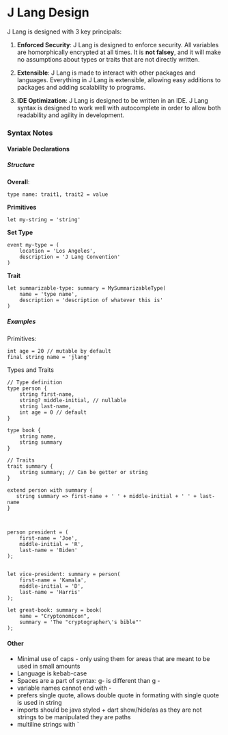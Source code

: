# J Lang Design

J Lang is designed with 3 key principals:

1. **Enforced Security**: J Lang is designed to enforce security. All variables are homorphically encrypted at all times. It is **not falsey**, and it will make no assumptions about types or traits that are not directly written.

2. **Extensible**: J Lang is made to interact with other packages and languages. Everything in J Lang is extensible, allowing easy additions to packages and adding scalability to programs.

3. **IDE Optimization**: J Lang is designed to be written in an IDE. J Lang syntax is designed to work well with autocomplete in order to allow both readability and agility in development.

### Syntax Notes

#### Variable Declarations

##### Structure

**Overall**:
```
type name: trait1, trait2 = value
```
**Primitives** 
```
let my-string = 'string'
```
**Set Type**
```
event my-type = (
    location = 'Los Angeles',
    description = 'J Lang Convention'
)
```
**Trait**
```
let summarizable-type: summary = MySummarizableType(
    name = 'type name',
    description = 'description of whatever this is'
)
```

##### Examples

Primitives:
```
int age = 20 // mutable by default
final string name = 'jlang'
```

Types and Traits
```
// Type definition
type person {
    string first-name,
    string? middle-initial, // nullable
    string last-name,
    int age = 0 // default
}

type book {
    string name,
    string summary
}

// Traits
trait summary {
    string summary; // Can be getter or string
}

extend person with summary {
   string summary => first-name + ' ' + middle-initial + ' ' + last-name
}



person president = (
    first-name = 'Joe',
    middle-initial = 'R',
    last-name = 'Biden'
);


let vice-president: summary = person(
    first-name = 'Kamala',
    middle-initial = 'D',
    last-name = 'Harris'
);

let great-book: summary = book(
    name = "Cryptonomicon",
    summary = 'The "cryptographer\'s bible"'
);
```


#### Other
- Minimal use of caps - only using them for areas that are meant to be used in small amounts 
- Language is kebab-case
- Spaces are a part of syntax: g- is different than g -
- variable names cannot end with -
- prefers single quote, allows double quote in formating with single quote is used in string
- imports should be java styled + dart show/hide/as as they are not strings to be manipulated they are paths
- multiline strings with `